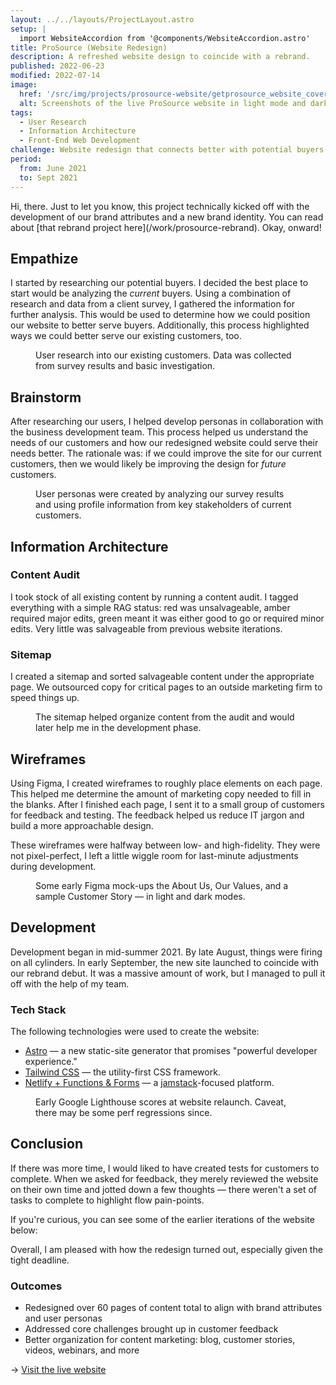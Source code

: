 ```yaml
---
layout: ../../layouts/ProjectLayout.astro
setup: |
  import WebsiteAccordion from '@components/WebsiteAccordion.astro'
title: ProSource (Website Redesign)
description: A refreshed website design to coincide with a rebrand.
published: 2022-06-23
modified: 2022-07-14
image:
  href: '/src/img/projects/prosource-website/getprosource_website_cover.png'
  alt: Screenshots of the live ProSource website in light mode and dark mode color schemes.
tags: 
  - User Research
  - Information Architecture
  - Front-End Web Development
challenge: Website redesign that connects better with potential buyers and matches new brand identity — and do it in ~4 months.
period:
  from: June 2021
  to: Sept 2021
---
```


<div class="callout">
  Hi, there. Just to let you know, this project technically kicked off with the development of our brand attributes and a new brand identity. You can read about [that rebrand project here](/work/prosource-rebrand). Okay, onward!
</div>

## Empathize

I started by researching our potential buyers. I decided the best place to start would be analyzing the *current* buyers. Using a combination of research and data from a client survey, I gathered the information for further analysis. This would be used to determine how we could position our website to better serve buyers. Additionally, this process highlighted ways we could better serve our existing customers, too.

<Figure
  image={{
    href: "/src/img/projects/prosource-website/user_research.png",
    alt: "A slide showcasing user research. The primary question reads: Who care the current ProSource customers and how can we use this information to empathize with potential buyers? Underneath, there are 4 columns, each with a heading and paragraph. The column reads: Primarily healthcare or healthcare-adjacent, We found that over 50% of the customer base was in the healthcare industry or a healthcare-adjacent field. The second column reads: Key stakeholders were predominantly women, Many of the surveyed stakeholders were office/practice managers or CFOs, and were predominantly women. The third column reads: Based in Central FL despite nationwide message, Despite nationwide messaging/positioning, the overwhelming majority of customers were based in Orlando, FL. The fourth and final column reads: Became a client because they were unhappy, Surveyed customers became ProSource customers because they were unhappy or underserved from their previous provider."
  }}
>
  User research into our existing customers. Data was collected from survey results and basic investigation.
</Figure>

## Brainstorm

After researching our users, I helped develop personas in collaboration with the business development team. This process helped us understand the needs of our customers and how our redesigned website could serve their needs better. The rationale was: if we could improve the site for our current customers, then we would likely be improving the design for *future* customers.

<Figure
  image={{
    href: "/src/img/projects/prosource-website/user_personas.png",
    alt: "A slide showcasing user personas. There are two profiles with 4 columns under each with the following category titles: Description, Goals, Challenges, and Demographics. The first persona is for Mindy, the Office Manager. Description – Manages a medical practice on behalf of a doctor or doctors. Goals – 1) Keep the doctors happy. 2) Ensure employees are productive. 3) Keep costs low. Challenges – 1) Ensuring smooth office operations 2) HIPAA compliance 3) Limited authority to approve changes. Demographics – Age, 42; Income, $70–90K; Education, AA or BA/BS. The second persona is for Sally, the CFO. Description – Financial operations for a multi-location, physician-owned medical practice. Goals – 1) Minimize expense 2) Maximize value of consumed services 3) Care for CapEx projects. Challenges – 1) Increased spend on CapEx 2) Emerging virtual health technologies 3) High expense for low-perceived value. Demographics – Age, 35; Income, $100K+; Education, BS/BA or MBA."
  }}
>
  User personas were created by analyzing our survey results and using profile information from key stakeholders of current customers.
</Figure>

## Information Architecture

### Content Audit

I took stock of all existing content by running a content audit. I tagged everything with a simple RAG status: red was unsalvageable, amber required major edits, green meant it was either good to go or required minor edits. Very little was salvageable from previous website iterations.

### Sitemap

I created a sitemap and sorted salvageable content under the appropriate page. We outsourced copy for critical pages to an outside marketing firm to speed things up.

<Figure
  image={{
    href: "/src/img/projects/prosource-website/ia_sitemap.png",
    alt: "A slide showcasing the sitemap. There are four columns, each with a heading and bullet points underneath representing links or webpages. The first column heading is Primary navigation. Under it: Homepage; About Us (mega-menu) with sub-bullets: About Us (page), Our Team (link to section), Our Values, Our Partners, Careers, and News/Updates; Our Services; Industries with a sub-bullet: Healthcare, Finance, Engineering, Manufacturing; Resources (mega-menu) with sub-bullets: Resources (page), Customer Stories, Blog, Guides and eBooks, and Webinars (Ask a Pro); Contact Us; CTA: Let's Chat. The second column heading is Footer navigation. Under it: Services (links to page sections) with sub-bullets: Outsourced IT, IT Augmentation, Cyber Security, Cloud Services, Voice Services, and IT Projects/IT Consulting; Industries with sub-bullets: Healthcare, Engineering, Finance, and Manufacturing; Resources with sub-bullets: Blog, Customer Stories, Guides & eBooks, and Webinars. The third column heading is Footer navigation (cont.). Under it: Support with sub-bullets: Contact Us, Cloud Password Reset, TR Onboarding Form, 2FA Enrollment, Sitemap; Company with sub-bullets: About Us, Careers, News & Updates, Our Partners, Terms & Conditions with sub-bullets: MSA, Hosted Services, Managed IT Services, Voice Services; and Privacy Policy. The fourth, and final, column heading is Taxonomies. Under it: News & Updates with sub-bullets: Press Release, Employee Spotlight, Partner Spotlight, Service Update; Blog with sub-bullets: Cloud, Cyber Security, Data Management, (Managed) IT, and vCIO strategies; Customer Stories (Case Studies) with sub-bullets: Healthcare, Engineering, Finance, and Manufacturing; and Guides & eBooks with sub-bullets: Cloud, Cyber Security, and (Managed) IT."
  }}
>
  The sitemap helped organize content from the audit and would later help me in the development phase.
</Figure>

## Wireframes

Using Figma, I created wireframes to roughly place elements on each page. This helped me determine the amount of marketing copy needed to fill in the blanks. After I finished each page, I sent it to a small group of customers for feedback and testing. The feedback helped us reduce IT jargon and build a more approachable design.

These wireframes were halfway between low- and high-fidelity. They were not pixel-perfect, I left a little wiggle room for last-minute adjustments during development.

<Figure 
  image={{
    href: "/src/img/projects/prosource-website/prototypes.png",
    alt: "Wireframe mock-ups designed in Figma. The wireframes featured are an about page, values page, and a sample customer story (case study)."
  }}
>
  Some early Figma mock-ups the About Us, Our Values, and a sample Customer Story — in light and dark modes.
</Figure>

## Development

Development began in mid-summer 2021. By late August, things were firing on all cylinders. In early September, the new site launched to coincide with our rebrand debut. It was a massive amount of work, but I managed to pull it off with the help of my team.

### Tech Stack

The following technologies were used to create the website:

- [Astro](https://astro.build/) — a new static-site generator that promises "powerful developer experience."
- [Tailwind CSS](https://tailwindcss.com/) — the utility-first CSS framework.
- [Netlify + Functions & Forms](https://www.netlify.com/) — a [jamstack](https://jamstack.org/what-is-jamstack/)-focused platform.

<Figure
  image={{
    href: "/src/img/projects/prosource-website/lighthouse_scores.png",
    alt: "The Google Lighthouse scores for www.getprosource.com. The Performance score is 97/100, the Accessibility score is 100/100, the Best Practices score is 100/100, and the SEO score is 100/100."
  }}
>
  Early Google Lighthouse scores at website relaunch. Caveat, there may be some perf regressions since.
</Figure>

## Conclusion

If there was more time, I would liked to have created tests for customers to complete. When we asked for feedback, they merely reviewed the website on their own time and jotted down a few thoughts — there weren't a set of tasks to complete to highlight flow pain-points.

If you're curious, you can see some of the earlier iterations of the website below:

<WebsiteAccordion />

Overall, I am pleased with how the redesign turned out, especially given the tight deadline.

### Outcomes

- Redesigned over 60 pages of content total to align with brand attributes and user personas
- Addressed core challenges brought up in customer feedback
- Better organization for content marketing: blog, customer stories, videos, webinars, and more

&rarr; [Visit the live website](https://www.getprosource.com/)
